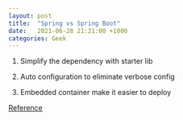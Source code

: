 ```yaml
---
layout: post
title:  "Spring vs Spring Boot"
date:   2021-06-28 21:21:00 +1000
categories: Geek
---
```


1. Simplify the dependency with starter lib

2. Auto configuration to eliminate verbose config

3. Embedded container make it easier to deploy

[Reference](https://www.baeldung.com/spring-vs-spring-boot)